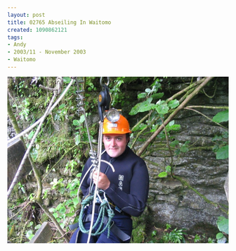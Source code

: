 ```yaml
---
layout: post
title: 02765 Abseiling In Waitomo
created: 1090862121
tags:
- Andy
- 2003/11 - November 2003
- Waitomo
---
```


<img src="/image/images/127_2765-935.jpg"/>

